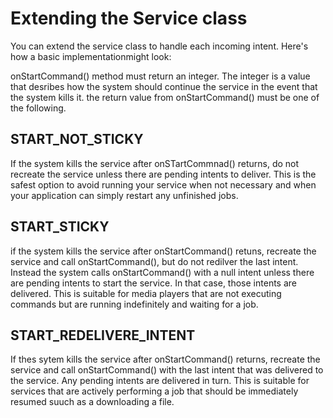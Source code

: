 # Extending the Service class
You can extend the service class to handle each incoming intent. Here's how a basic implementationmight look:

onStartCommand() method must return an integer. The integer is a value that desribes how the system should continue the service in the event that the system kills it. the return value from onStartCommand() must be one of the following. 

## START_NOT_STICKY
If the system kills the service after onSTartCommnad() returns, do not recreate the service unless there are pending intents to deliver. This is the safest option to avoid running your service when not necessary and when your application can simply restart any unfinished jobs. 

## START_STICKY
if the system kills the service after onStartCommand() retuns, recreate the service and call onStartCommand(), but do not redilver the last intent. Instead the system calls onStartCommand() with a null intent unless there are pending intents to start the service. In that case, those intents are delivered. This is suitable for media players that are not executing commands but are running indefinitely and waiting for a job. 

## START_REDELIVERE_INTENT
If thes sytem kills the service after onStartCommand() returns, recreate the service and call onStartCommand() with the last intent that was delivered to the service. Any pending intents are delivered in turn. This is suitable for services that are actively performing a job that should be immediately resumed suuch as a downloading a file. 
